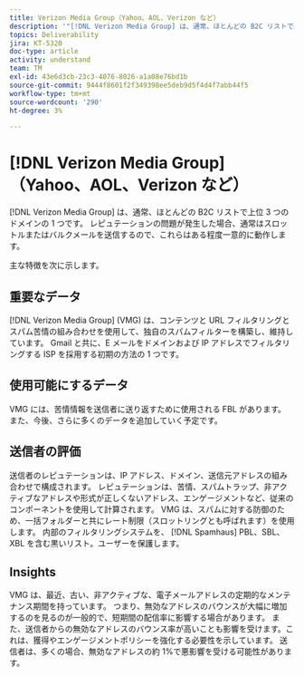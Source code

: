 ```yaml
---
title: Verizon Media Group（Yahoo、AOL、Verizon など）
description: '"[!DNL Verizon Media Group] は、通常、ほとんどの B2C リストで上位 3 つのドメインの 1 つです。 評判の問題が発生した場合、通常はスロットルまたはバルクメールを送信するので、彼らはいくぶんユニークな振る舞いをします。'
topics: Deliverability
jira: KT-5320
doc-type: article
activity: understand
team: TM
exl-id: 43e6d3cb-23c3-4076-8026-a1a08e76bd1b
source-git-commit: 9444f8601f2f349398ee5deb9d5f4d4f7abb44f5
workflow-type: tm+mt
source-wordcount: '290'
ht-degree: 3%

---
```


# [!DNL Verizon Media Group] （Yahoo、AOL、Verizon など）

[!DNL Verizon Media Group] は、通常、ほとんどの B2C リストで上位 3 つのドメインの 1 つです。 レピュテーションの問題が発生した場合、通常はスロットルまたはバルクメールを送信するので、これらはある程度一意的に動作します。

主な特徴を次に示します。

## 重要なデータ

[!DNL Verizon Media Group] (VMG) は、コンテンツと URL フィルタリングとスパム苦情の組み合わせを使用して、独自のスパムフィルターを構築し、維持しています。 Gmail と共に、E メールをドメインおよび IP アドレスでフィルタリングする ISP を採用する初期の方法の 1 つです。

## 使用可能にするデータ

VMG には、苦情情報を送信者に送り返すために使用される FBL があります。 また、今後、さらに多くのデータを追加していく予定です。

## 送信者の評価

送信者のレピュテーションは、IP アドレス、ドメイン、送信元アドレスの組み合わせで構成されます。 レピュテーションは、苦情、スパムトラップ、非アクティブなアドレスや形式が正しくないアドレス、エンゲージメントなど、従来のコンポーネントを使用して計算されます。 VMG は、スパムに対する防御のため、一括フォルダーと共にレート制限（スロットリングとも呼ばれます）を使用します。 内部のフィルタリングシステムを、 [!DNL Spamhaus] PBL、SBL、XBL を含む黒いリスト。ユーザーを保護します。

## Insights

VMG は、最近、古い、非アクティブな、電子メールアドレスの定期的なメンテナンス期間を持っています。 つまり、無効なアドレスのバウンスが大幅に増加するのを見るのが一般的で、短期間の配信率に影響する場合があります。 また、送信者からの無効なアドレスのバウンス率が高いことも影響を受けます。これは、獲得やエンゲージメントポリシーを強化する必要性を示しています。 送信者は、多くの場合、無効なアドレスの約 1%で悪影響を受ける可能性があります。
